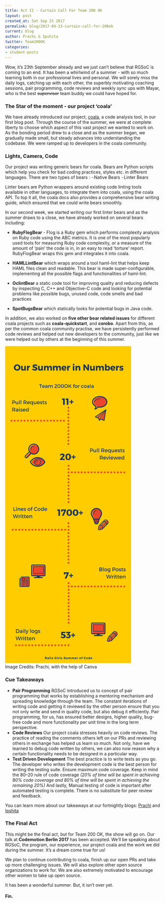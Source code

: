 ```yaml
---
title: Act II - Curtain Call For Team 200 OK
layout: post
created_at: Sat Sep 23 2017
permalink: blog/2017-09-23-curtain-call-for-200ok
current: blog
author: Prachi & Ipshita
twitter: Team200OK
categories:
- student-posts
---
```


Wow, it’s 23th September already and we just can’t believe that RGSoC is coming to an end. It has been a whirlwind of a summer - with so much learning both in our professional lives and personal. We will sorely miss the daily logs, catching up with each other, the superbly motivating coaching sessions, pair programming, code reviews and weekly sync ups with Mayar, who is the best ~~supervisor~~ team buddy we could have hoped for.

### The Star of the moment - our project ‘coala’

We have already introduced our project, [coala](https://github.com/coala), a code analysis tool, in our first blog post.
Through the course of the summer, we were at complete liberty to choose which aspect of this vast project we wanted to work on. As the bonding period drew to a close and as the summer began, we gradually made small, but steady advances into understanding the codebase. We were ramped up to developers in the coala community.

### Lights, Camera, Code
Our project was writing generic bears for coala. Bears are Python scripts which help you check for bad coding practices, styles etc. in different languages.
 There are two types of bears :
 - Native Bears
 - Linter Bears

Linter bears are Python wrappers around existing code linting tools available in other languages, to integrate them into coala, using the coala API. To top it all, the coala docs also provides a comprehensive bear writing guide, which ensured that we could write bears smoothly.

In our second week, we started writing our first linter bears and as the summer draws to a close, we have already worked on several bears including:

- **RubyFlogBear** - Flog is a Ruby gem which performs complexity analysis on Ruby code using the ABC metrics. It is one of the most popularly used tools for measuring Ruby code complexity, or a measure of the amount of ‘pain’ the code is in, in an easy to read ‘torture’ report. RubyFlogBear wraps this gem and integrates it into coala.

- **HAMLLintBear** which wraps around a tool haml-lint that helps keep HAML files clean and readable. This bear is made super-configurable, implementing all the possible flags and functionalities of haml-lint.

- **OclintBear** a static code tool for improving quality and reducing defects by inspecting C, C++ and Objective-C code and looking for potential problems like possible bugs, unused code, code smells and bad practices

- **SpotBugsBear** which statically looks for potential bugs in Java code.

In addition, we also worked on **five other bear related issues** for different coala projects such as **coala-quickstart**, and **corobo**. Apart from this, as per the common coala community practise, we have persistently performed code reviews and helped out new developers to the community, just like we were helped out by others at the beginning of this summer.

<img src="/img/blog/2017/team200oksummer.png" alt="Our Summer in Numbers"/>
<div class="image-credits">Image Credits: Prachi, with the help of Canva</div>

### Cue Takeaways
- **Pair Programming** RGSoC introduced us to concept of pair programming that works by establishing a mentoring mechanism and spreading knowledge through the team. The constant iterations of writing code and getting it reviewed by the other person ensure that you not only write and send in quality code, but also debug it efficiently. Pair programming, for us, has ensured better designs, higher quality, bug-free code and more functionality per unit time in the long term perspective.
- **Code Reviews** Our project coala stresses heavily on code reviews. The practice of reading the comments others left on our PRs and reviewing others in exchange has helped us learn so much. Not only, have we learned to debug code written by others, we can also now reason why a certain functionality needs to be designed in a particular way.
- **Test Driven Development** The best practice is to write tests as you go. The developer who writes the development code is the best person for writing the testing suite. Ensure maximum code coverage. Keep in mind the 80–20 rule of code coverage _(20% of time will be spent in achieving 80% code coverage and 80% of time will be spent in achieving the remaining 20%)_ And lastly, Manual testing of code is important after automated testing is complete. There is no substitute for peer review and feedback.

You can learn more about our takeaways at our fortnightly blogs: [Prachi](https://medium.com/@prachi121096) and [Ipshita](https://medium.com/@ipshitachatterjee)

### The Final Act

This might be the final act, but for Team 200 OK, the show will go on. Our talk at **Codemotion Berlin 2017** has been accepted. We’ll be speaking about RGSoC, the program, our experience, our project coala and the work we did during the summer. It’s a dream come true for us!

We plan to continue contributing to coala, finish up our open PRs and take up more challenging issues. We will also explore other open source organizations to work for. We are also extremely motivated to encourage other women to take up open source.

It has been a wonderful summer. But, it isn’t over yet.

#### Fin.
